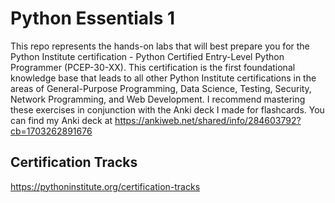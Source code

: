 # Python Essentials 1

This repo represents the hands-on labs that will best prepare you for the Python Institute certification - Python Certified Entry-Level Python Programmer (PCEP-30-XX). This certification is the first foundational knowledge base that leads to all other Python Institute certifications in the areas of General-Purpose Programming, Data Science, Testing, Security, Network Programming, and Web Development. I recommend mastering these exercises in conjunction with the Anki deck I made for flashcards. You can find my Anki deck at https://ankiweb.net/shared/info/284603792?cb=1703262891676

## Certification Tracks

https://pythoninstitute.org/certification-tracks

